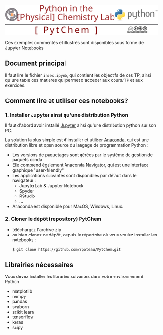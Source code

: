 <a name="top"></a>

[<img width="700px" src="./svg/logoReadme.svg"/>](#top)

Ces exemples commentés et illustrés sont disponibles sous forme de Jupyter Notebooks

## Document principal
Il faut lire le fichier `index.ipynb`, qui contient les objectifs de ces TP, ainsi qu'une table des matières qui permet d'accéder aux cours/TP et aux exercices.

## Comment lire et utiliser ces notebooks?

### 1. Installer Jupyter ainsi qu'une distribution Python 

Il faut d'abord avoir installé [Jupyter](https://jupyter.org/) ainsi qu'une distribution python sur son PC. 

La solution la plus simple est d'installer et utiliser [Anaconda](https://www.anaconda.com/), qui est une distribution libre et open source du langage de programmation Python :

* Les versions de paquetages sont gérées par le système de gestion de paquets conda
* Elle comprend également Anaconda Navigator, qui est une interface graphique "user-friendly"
* Les applications suivantes sont disponibles par défaut dans le navigateur :
    * JupyterLab & Jupyter Notebook
    * Spyder
    * RStudio
    * ...
* Anaconda est disponible pour MacOS, Windows, Linux.

### 2. Cloner le dépôt (repository) PytChem

* téléchargez l'archive zip
* ou bien clonez ce dépôt, depuis le répertoire où vous voulez installer les notebooks :
    ```bash
    $ git clone https://github.com/rpoteau/PytChem.git
    ```

## Librairies nécessaires
Vous devez installer les libraries suivantes dans votre environnement Python

- matplotlib
- numpy
- pandas
- seaborn
- scikit learn
- tensorflow
- keras
- scipy

